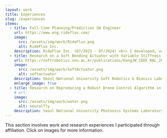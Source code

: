```yaml
---
layout: work
title: Experiences
slug: /experiences
items:
  - title: Full-time Planning/Prediction SW Engineer
    url: https://www.eng.rideflux.com/
    image:
      src: /assets/img/work/RideFlux.png
      alt: RideFlux Inc.
    description: RideFlux Inc. (07/2023 ~ 07/2024) <br> I developed, verified, and maintained Planning/Prediction features for autonomous vehicles using C++ and ROS. Specifically, my role was to improve the decision-making and prediction performance by using additional information, such as road structures and previous decisions. One of my significant projects involved integrating a function to handle potential road users in obstructed areas without making the vehicle overly conservative. <br> During this period, the company achieved the first unmanned vehicle license in South Korea, and I contributed by developing features for safe lane changes, Operational Design Domain(ODD) checking, etc.
  - title: Research on a Soft Bending Actuator with Variable Stiffness and Proprioceptive Sensing
    url: https://softrobotics.snu.ac.kr/publications/KangJW_IEEE_RAL_2023.pdf
    image:
      src: /assets/img/work/SoftActuator.png
      alt: softactuator
    description: Seoul National University Soft Robotics & Bionics Laboratory, Prof. Yong-Lae Park (07/2021 ~ 02/2023) <br>This work involved designing and fabricating a multi-functional soft-bending actuator and a control system for the actuator from scratch. Using optic fiber as a main material, this actuator is able to have variable stiffness through fiber jamming and proprioceptive sensing through fiber optics. <br> With this work, I co-authored the article “Soft Bending Actuator with Fiber-Jamming Variable Stiffness and Fiber-Optic Proprioception” for IEEE Robotics and Automation Letters. Also, I presented this work at the 2024 IEEE International Conference on Robotics and Automation.
    enlarge_image: true
  - title: Research on Reproducing a Robust Drone Control Algorithm in Simulation
    # url: 
    image:
      src: /assets/img/work/water.png
      alt: neuralfly
    description: Seoul National University Photonics Systems Laboratory, Prof. Nam-kyu Park (07/2022 ~ 06/2023) <br>I adapted and tested a drone control algorithm, ‘Neural-Fly,’ which enables robust flying under wind effect, in an Airsim simulator using Python. I started by constructing a simulator environment and collecting data to train and evaluate the neural network used in the algorithm. Utilizing inputs and outputs from the simulator, I coded the control algorithm introduced in the original paper. I could demonstrate that the performance of the rebuilt algorithm is close to that of the original paper.
---
```


This section involves work and research experiences I participated through affiliation.
Click on images for more information.
<br />
